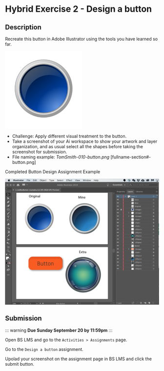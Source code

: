 # Hybrid Exercise 2 - Design a button

## Description

Recreate this button in Adobe Illustrator using the tools you have learned so far. 

<img src="../assets/2-glossy_blue_button.png" alt="Blue Button" width="50%">

- Challenge: Apply different visual treatment to the button.
- Take a screenshot of your Ai workspace to show your artwork and layer organization, and as usual select all the shapes before taking the screenshot for submission. 
- File naming example: *TomSmith-010-button.png* [fullname-section#-button.png]

Completed Button Design Assignment Example

<img src="../assets/2_Button assg example.png" alt="Button Assignment Example">

## Submission

::: warning
**Due Sunday September 20 by 11:59pm**
:::

Open BS LMS and go to the `Activities > Assignments` page.

Go to the `Design a button` assignment.

Upolad your screenshot on the assignment page in BS LMS and click the submit button.